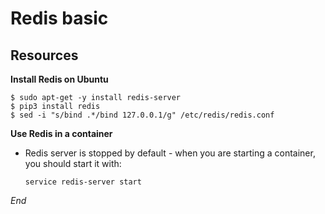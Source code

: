 # Redis basic

## Resources

**Install Redis on Ubuntu**

```
$ sudo apt-get -y install redis-server
$ pip3 install redis
$ sed -i "s/bind .*/bind 127.0.0.1/g" /etc/redis/redis.conf
```

**Use Redis in a container**

- Redis server is stopped by default - when you are starting a container, you should start it with:
  
  ```
  service redis-server start
  ```

*End*
